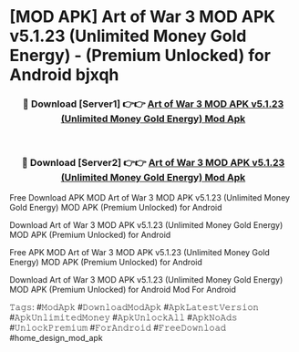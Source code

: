 # [MOD APK] Art of War 3 MOD APK v5.1.23 (Unlimited Money Gold Energy)  - (Premium Unlocked) for Android bjxqh



<div align="center">
<h3>🔴 Download [Server1] 👉👉 <a href="https://momento.my/?title=Art_of_War_3_MOD_APK_v5.1.23_(Unlimited_Money_Gold_Energy)_">Art of War 3 MOD APK v5.1.23 (Unlimited Money Gold Energy)  Mod Apk</a></h3><br>

<h3>🔴 Download [Server2] 👉👉 <a href="https://momento.my/?title=Art_of_War_3_MOD_APK_v5.1.23_(Unlimited_Money_Gold_Energy)_">Art of War 3 MOD APK v5.1.23 (Unlimited Money Gold Energy)  Mod Apk</a></h3>
</div>



Free Download APK MOD Art of War 3 MOD APK v5.1.23 (Unlimited Money Gold Energy)  MOD APK (Premium Unlocked) for Android

Download Art of War 3 MOD APK v5.1.23 (Unlimited Money Gold Energy)  MOD APK (Premium Unlocked) for Android

Free APK MOD Art of War 3 MOD APK v5.1.23 (Unlimited Money Gold Energy)  MOD APK (Premium Unlocked) for Android

Download Art of War 3 MOD APK v5.1.23 (Unlimited Money Gold Energy)  MOD APK (Premium Unlocked) for Android Mod For Android

𝚃𝚊𝚐𝚜: #𝙼𝚘𝚍𝙰𝚙𝚔 #𝙳𝚘𝚠𝚗𝚕𝚘𝚊𝚍𝙼𝚘𝚍𝙰𝚙𝚔 #𝙰𝚙𝚔𝙻𝚊𝚝𝚎𝚜𝚝𝚅𝚎𝚛𝚜𝚒𝚘𝚗 #𝙰𝚙𝚔𝚄𝚗𝚕𝚒𝚖𝚒𝚝𝚎𝚍𝙼𝚘𝚗𝚎𝚢 #𝙰𝚙𝚔𝚄𝚗𝚕𝚘𝚌𝚔𝙰𝚕𝚕 #𝙰𝚙𝚔𝙽𝚘𝙰𝚍𝚜 #𝚄𝚗𝚕𝚘𝚌𝚔𝙿𝚛𝚎𝚖𝚒𝚞𝚖 #𝙵𝚘𝚛𝙰𝚗𝚍𝚛𝚘𝚒𝚍 #𝙵𝚛𝚎𝚎𝙳𝚘𝚠𝚗𝚕𝚘𝚊𝚍 #home_design_mod_apk
